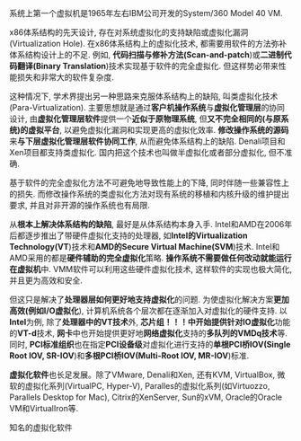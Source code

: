 系统上第一个虚拟机是1965年左右IBM公司开发的System/360 Model 40 VM. 

x86体系结构的先天设计, 存在对系统虚拟化的支持缺陷或虚拟化漏洞(Virtualization Hole). 在x86体系结构上的虚拟化技术, 都需要用软件的方法弥补体系结构设计上的不足. 例如, **代码扫描与修补方法(Scan\-and\-patch**)或**二进制代码翻译(Binary Translation**)技术实现基于软件的完全虚拟化. 但这样势必带来性能损失和非常大的软件复杂度.

这种情况下, 学术界提出另一种思路来克服体系结构上的缺陷, 叫类虚拟化技术(Para\-Virtualization). 主要思想就是通过**客户机操作系统**与**虚拟化管理层**的协同设计, 由**虚拟化管理层软件**提供一个**近似于原物理系统**, 但**又不完全相同的(与原系统)的虚拟平台**, 以避免虚拟化漏洞和实现更高的虚拟化效率. **修改操作系统的源码**来**与下层虚拟化管理层软件协同工作**, 从而避免体系结构上的缺陷. Denali项目和Xen项目都支持类虚拟化. 国内把这个技术也叫做半虚拟化或者部分虚拟化, 但不准确.

基于软件的完全虚拟化方法不可避免地导致性能上的下降, 同时伴随一些兼容性上的损失. 而修改操作系统的类虚拟化方法对现有系统的移植和内核升级的维护提出要求, 并且对非开源的操作系统也有局限.

从**根本上解决体系结构的缺陷**, 最好是从体系结构本身入手. Intel和AMD在2006年后都逐步推出了带硬件虚拟化支持的处理器, 如**Intel的Virtualization Technology(VT**)技术和**AMD的Secure Virtual Machine(SVM**)技术. Intel和AMD采用的都是**硬件辅助的完全虚拟化**策略. **操作系统不需要做任何改动就能运行在虚拟机**中. VMM软件可以利用这些硬件虚拟化技术, 这样软件的实现也极大简化, 并且更为高效和安全.

但这只是解决了**处理器层如何更好地支持虚拟化**的问题. 为使虚拟化解决方案**更加高效(例如I/O虚拟化**), 计算机系统各个层次都在逐渐加入对虚拟化的硬件支持. 以**Intel**为例, 除了**处理器中的VT技术**外, **芯片组！！！**中开始提供针对**IO虚拟化**功能的**VT\-d**技术, **网卡**中也开始提供更好地**网络虚拟化**支持的**多队列的VMDq技术**等. 同时, **PCI标准组织**也在指定**PCI设备级**对虚拟化进行支持的**单根PCI桥IOV(Single Root IOV, SR\-IOV**)和**多根PCI桥IOV(Multi\-Root IOV, MR\-IOV**)标准.

**虚拟化软件**也长足发展。除了VMware, Denali和Xen, 还有KVM, VirtualBox, 微软的虚拟化系列(VirtualPC, Hyper\-V), Paralles的虚拟化系列(如Virtuozzo, Parallels Desktop for Mac), Citrix的XenServer, Sun的xVM, Oracle的Oracle VM和VirtualIron等.

知名的虚拟化软件







